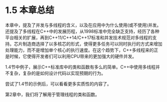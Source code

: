 # 1.5 本章总结

本章中，提及了并发与多线程的含义，以及在应用中为什么使用(或不使用)并发。还提及了多线程在C++中的发展历程，从1998标准中完全缺乏支持，经历了各种平台相关的扩展，再到C++11/C++14/C++17标准和并发技术规范对多线程的支持。芯片制造商选择了以多核芯的形式，使得更多任务可以同时执行的方式来增加处理能力，而不是增加单个核心的执行速度。在这个趋势下，C++多线程来的正是时候，它使得开发者们可以利用CPU带来的更加强大的硬件并发。

1.4节中例子，展示C++标准库中的类和函数有多么的简单。C++中使用多线程并不复杂，复杂的是如何设计代码以实现预期的行为。

尝试了1.4节的示例后，可以看看更多实质性的内容了。

第2章中，我们将了解用于管理线程的类和函数。

